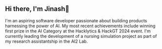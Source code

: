 ## Hi there, I'm Jinash👋
I'm an aspiring software developer passionate about building products harnessing the power of AI. My most recent achievements include winning first prize in the AI Category at the Hacklytics & HackGT 2024 event. I'm currently leading the development of a nursing simulation project as part of my research assistantship in the AI2 Lab.
<!--
**Jinash-Rouniyar/Jinash-Rouniyar** is a ✨ _special_ ✨ repository because its `README.md` (this file) appears on your GitHub profile.

Here are some ideas to get you started:

- 🔭 I’m currently working on ...
- 🌱 I’m currently learning ...
- 👯 I’m looking to collaborate on ...
- 🤔 I’m looking for help with ...
- 💬 Ask me about ...
- 📫 How to reach me: ...
- 😄 Pronouns: ...
- ⚡ Fun fact: ...
-->
